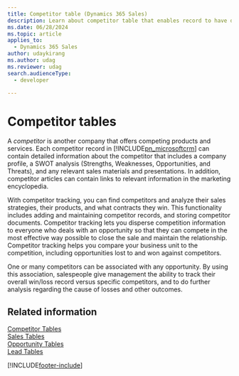 ```yaml
---
title: Competitor table (Dynamics 365 Sales)
description: Learn about competitor table that enables record to have details, such as company profile, SWOT analysis, presentations, materials of the competitor. Using this table you can do complete analysis of the competitor company.
ms.date: 06/28/2024
ms.topic: article
applies_to: 
  - Dynamics 365 Sales
author: udaykirang
ms.author: udag
ms.reviewer: udag
search.audienceType: 
  - developer

---
```

# Competitor tables

A *competitor* is another company that offers competing products and services. Each competitor record in [!INCLUDE[pn_microsoftcrm](../../includes/pn-microsoftcrm.md)] can contain detailed information about the competitor that includes a company profile, a SWOT analysis (Strengths, Weaknesses, Opportunities, and Threats), and any relevant sales materials and presentations. In addition, competitor articles can contain links to relevant information in the marketing encyclopedia.  
  
 With competitor tracking, you can find competitors and analyze their sales strategies, their products, and what contracts they win. This functionality includes adding and maintaining competitor records, and storing competitor documents. Competitor tracking lets you disperse competition information to everyone who deals with an opportunity so that they can compete in the most effective way possible to close the sale and maintain the relationship. Competitor tracking helps you compare your business unit to the competition, including opportunities lost to and won against competitors.  
  
 One or many competitors can be associated with any opportunity. By using this association, salespeople give management the ability to track their overall win/loss record versus specific competitors, and to do further analysis regarding the cause of losses and other outcomes.  
  
## Related information  
 [Competitor Tables](entities/competitor.md)   
 [Sales Tables](sales-entities-lead-opportunity-competitor-quote-order-invoice.md)   
 [Opportunity Tables](opportunity-entities.md)   
 [Lead Tables](lead-entity.md)

[!INCLUDE[footer-include](../../includes/footer-banner.md)]
